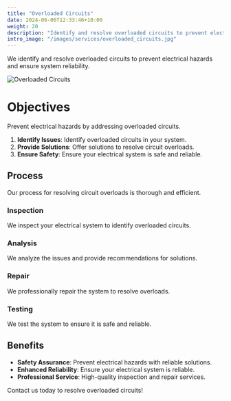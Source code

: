 ```yaml
---
title: "Overloaded Circuits"
date: 2024-06-06T12:33:46+10:00
weight: 20
description: "Identify and resolve overloaded circuits to prevent electrical hazards and ensure system reliability."
intro_image: "/images/services/overloaded_circuits.jpg"
---
```


We identify and resolve overloaded circuits to prevent electrical hazards and ensure system reliability.

![Overloaded Circuits](/images/services/overloaded_circuits.jpg)

# Objectives

Prevent electrical hazards by addressing overloaded circuits.

1. **Identify Issues**: Identify overloaded circuits in your system.
2. **Provide Solutions**: Offer solutions to resolve circuit overloads.
3. **Ensure Safety**: Ensure your electrical system is safe and reliable.

## Process

Our process for resolving circuit overloads is thorough and efficient.

### Inspection

We inspect your electrical system to identify overloaded circuits.

### Analysis

We analyze the issues and provide recommendations for solutions.

### Repair

We professionally repair the system to resolve overloads.

### Testing

We test the system to ensure it is safe and reliable.

## Benefits

- **Safety Assurance**: Prevent electrical hazards with reliable solutions.
- **Enhanced Reliability**: Ensure your electrical system is reliable.
- **Professional Service**: High-quality inspection and repair services.

Contact us today to resolve overloaded circuits!
